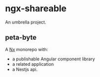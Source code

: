 # ngx-shareable
An umbrella project.

## peta-byte
A [Nx](https://nx.dev/) monorepo with:
- a publishable Angular component library
- a related application
- a Nestjs api.
